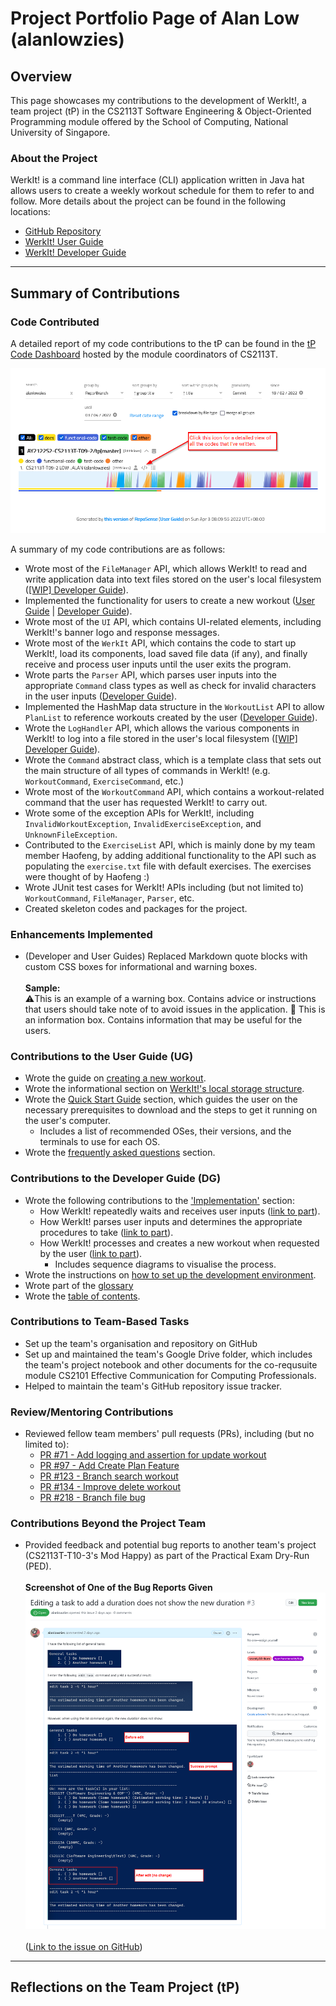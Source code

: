 # Project Portfolio Page of Alan Low (alanlowzies)

## Overview
This page showcases my contributions to the development of WerkIt!, a team project (tP) in the CS2113T 
Software Engineering & Object-Oriented Programming module offered by the School of Computing, National University of 
Singapore.

### About the Project
WerkIt! is a command line interface (CLI) application written in Java hat allows users to create a weekly workout 
schedule for them to refer to and follow. More details about the project can be found in the following locations:
* [GitHub Repository](../../)
* [WerkIt! User Guide](../UserGuide.md)
* [WerkIt! Developer Guide](../DeveloperGuide.md)

---

## Summary of Contributions
### Code Contributed
A detailed report of my code contributions to the tP can be found in the [tP Code Dashboard](https://nus-cs2113-ay2122s2.github.io/tp-dashboard/?search=alanlowzies&breakdown=true) 
hosted by the module coordinators of CS2113T.

![tP Code Dashboard](../images/ppp/alanlowzies/tPCodeDashboard.png)

A summary of my code contributions are as follows:
- Wrote most of the `FileManager` API, which allows WerkIt! to read and write application data
into text files stored on the user's local filesystem 
([[WIP] Developer Guide]()). 
- Implemented the functionality for users to create a new workout 
([User Guide](../UserGuide.md#create-a-workout-workout-new) | [Developer Guide](../DeveloperGuide.md#create-new-workout)).
- Wrote most of the `UI` API, which contains UI-related elements, including WerkIt!'s banner logo and response messages.
- Wrote most of the `WerkIt` API, which contains the code to start up WerkIt!, load its components, load saved file data
  (if any), and finally receive and process user inputs until the user exits the program.
- Wrote parts the `Parser` API, which parses user inputs into the appropriate `Command` class types as well
  as check for invalid characters in the user inputs ([Developer Guide](../DeveloperGuide.md#parsing-user-input-and-getting-the-right-command)).
- Implemented the HashMap data structure in the `WorkoutList` API to allow `PlanList` to reference
  workouts created by the user ([Developer Guide](../DeveloperGuide.md#design-considerations-for-creating-a-new-workout)).
- Wrote the `LogHandler` API, which allows the various components in WerkIt! to log into a file
  stored in the user's local filesystem ([[WIP] Developer Guide]()).
- Wrote the `Command` abstract class, which is a template class that sets out the main structure of all types
  of commands in WerkIt! (e.g. `WorkoutCommand`, `ExerciseCommand`, etc.)
- Wrote most of the `WorkoutCommand` API, which contains a workout-related command that the user has requested
  WerkIt! to carry out.
- Wrote some of the exception APIs for WerkIt!, including `InvalidWorkoutException`, `InvalidExerciseException`, and
  `UnknownFileException`.
- Contributed to the `ExerciseList` API, which is mainly done by my team member Haofeng, by adding
  additional functionality to the API such as populating the `exercise.txt` file with default exercises. The exercises
  were thought of by Haofeng :)
- Wrote JUnit test cases for WerkIt! APIs including (but not limited to) `WorkoutCommand`, `FileManager`, `Parser`, etc.
- Created skeleton codes and packages for the project.


### Enhancements Implemented
- (Developer and User Guides) Replaced Markdown quote blocks with custom CSS boxes for informational and warning boxes.
  <br/><br/>**Sample:**<br/>
<span class="box warning">⚠️This is an example of a warning box. Contains advice or instructions that users
should take note of to avoid issues in the application.</span>
<span class="box info">🧾  This is an information box. Contains information that may be useful for
the users.</span>

### Contributions to the User Guide (UG)
- Wrote the guide on [creating a new workout](../UserGuide.md#create-a-workout-workout-new).
- Wrote the informational section on [WerkIt!'s local storage structure](../UserGuide.md#werkits-local-storage-information).
- Wrote the [Quick Start Guide](../UserGuide.md#quick-start-guide) section, which guides the user on the necessary
prerequisites to download and the steps to get it running on the user's computer.
  - Includes a list of recommended OSes, their versions, and the terminals to use for each OS.
- Wrote the [frequently asked questions](../UserGuide.md#frequently-asked-questions-faq) section.

### Contributions to the Developer Guide (DG)
- Wrote the following contributions to the ['Implementation'](../DeveloperGuide.md#implementation) section:
    - How WerkIt! repeatedly waits and receives user inputs ([link to part](../DeveloperGuide.md#getting-user-input-continuously)).
    - How WerkIt! parses user inputs and determines the appropriate procedures to take 
      ([link to part](../DeveloperGuide.md#parsing-user-input-and-getting-the-right-command)).
    - How WerkIt! processes and creates a new workout when requested by the user
      ([link to part](../DeveloperGuide.md#create-new-workout)).
      - Includes sequence diagrams to visualise the process.
- Wrote the instructions on 
[how to set up the development environment](../DeveloperGuide.md#setting-up-your-development-environment).
- Wrote part of the [glossary](../DeveloperGuide.md#glossary)
- Wrote the [table of contents](../DeveloperGuide.md#table-of-contents).

### Contributions to Team-Based Tasks
- Set up the team's organisation and repository on GitHub
- Set up and maintained the team's Google Drive folder, which includes the team's project notebook
and other documents for the co-requsuite module CS2101 Effective Communication for Computing Professionals.
- Helped to maintain the team's GitHub repository issue tracker.

### Review/Mentoring Contributions
- Reviewed fellow team members' pull requests (PRs), including (but no limited to):
  - [PR #71 - Add logging and assertion for update workout](https://github.com/AY2122S2-CS2113T-T09-2/tp/pull/71#pullrequestreview-910244404)
  - [PR #97 - Add Create Plan Feature](https://github.com/AY2122S2-CS2113T-T09-2/tp/pull/97#pullrequestreview-914977219)
  - [PR #123 - Branch search workout](https://github.com/AY2122S2-CS2113T-T09-2/tp/pull/123#pullrequestreview-919593971)
  - [PR #134 - Improve delete workout](https://github.com/AY2122S2-CS2113T-T09-2/tp/pull/134#pullrequestreview-920276634)
  - [PR #218 - Branch file bug](https://github.com/AY2122S2-CS2113T-T09-2/tp/pull/218#pullrequestreview-929510891)

### Contributions Beyond the Project Team
- Provided feedback and potential bug reports to another team's project (CS2113T-T10-3's Mod Happy) as part
of the Practical Exam Dry-Run (PED).
<br/><br/>**Screenshot of One of the Bug Reports Given**<br/>![PED Bug Report](../images/ppp/alanlowzies/pedBugReport.png)
<br/><br/>([Link to the issue on GitHub](https://github.com/alanlowzies/ped/issues/3))

---

## Reflections on the Team Project (tP)
